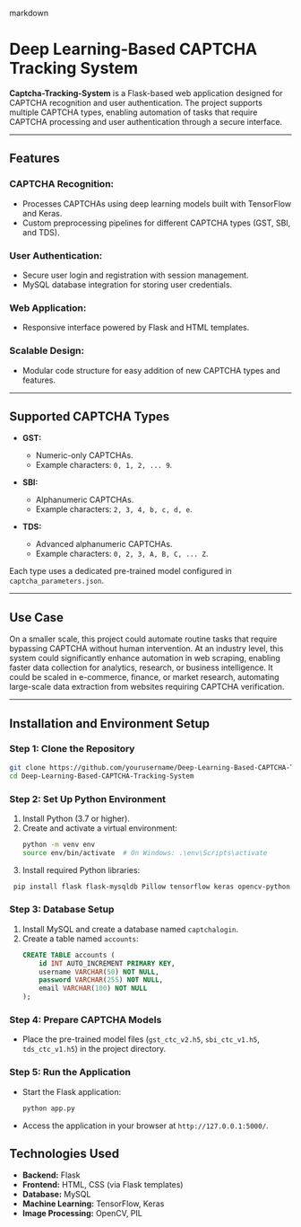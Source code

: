 markdown
# Deep Learning-Based CAPTCHA Tracking System

**Captcha-Tracking-System** is a Flask-based web application designed for CAPTCHA recognition and user authentication. The project supports multiple CAPTCHA types, enabling automation of tasks that require CAPTCHA processing and user authentication through a secure interface.

---

## Features

### CAPTCHA Recognition:
- Processes CAPTCHAs using deep learning models built with TensorFlow and Keras.
- Custom preprocessing pipelines for different CAPTCHA types (GST, SBI, and TDS).

### User Authentication:
- Secure user login and registration with session management.
- MySQL database integration for storing user credentials.

### Web Application:
- Responsive interface powered by Flask and HTML templates.

### Scalable Design:
- Modular code structure for easy addition of new CAPTCHA types and features.

---

## Supported CAPTCHA Types
- **GST:**
  - Numeric-only CAPTCHAs.
  - Example characters: `0, 1, 2, ... 9`.

- **SBI:**
  - Alphanumeric CAPTCHAs.
  - Example characters: `2, 3, 4, b, c, d, e`.

- **TDS:**
  - Advanced alphanumeric CAPTCHAs.
  - Example characters: `0, 2, 3, A, B, C, ... Z`.

Each type uses a dedicated pre-trained model configured in `captcha_parameters.json`.

---

## Use Case
On a smaller scale, this project could automate routine tasks that require bypassing CAPTCHA without human intervention. At an industry level, this system could significantly enhance automation in web scraping, enabling faster data collection for analytics, research, or business intelligence. It could be scaled in e-commerce, finance, or market research, automating large-scale data extraction from websites requiring CAPTCHA verification.

---

## Installation and Environment Setup

### Step 1: Clone the Repository
```bash
git clone https://github.com/yourusername/Deep-Learning-Based-CAPTCHA-Tracking-System.git
cd Deep-Learning-Based-CAPTCHA-Tracking-System
```

### Step 2: Set Up Python Environment
1. Install Python (3.7 or higher).
2. Create and activate a virtual environment:
   ```bash
   python -m venv env
   source env/bin/activate  # On Windows: .\env\Scripts\activate
   ```
3. Install required Python libraries:
  ``` bash
   pip install flask flask-mysqldb Pillow tensorflow keras opencv-python
   ```

### Step 3: Database Setup
1. Install MySQL and create a database named `captchalogin`.
2. Create a table named `accounts`:
   ```sql
   CREATE TABLE accounts (
       id INT AUTO_INCREMENT PRIMARY KEY,
       username VARCHAR(50) NOT NULL,
       password VARCHAR(255) NOT NULL,
       email VARCHAR(100) NOT NULL
   );
   ```

### Step 4: Prepare CAPTCHA Models
- Place the pre-trained model files (`gst_ctc_v2.h5`, `sbi_ctc_v1.h5`, `tds_ctc_v1.h5`) in the project directory.

### Step 5: Run the Application
- Start the Flask application:
  ```bash
  python app.py
  ```
- Access the application in your browser at `http://127.0.0.1:5000/`.

## Technologies Used
- **Backend:** Flask
- **Frontend:** HTML, CSS (via Flask templates)
- **Database:** MySQL
- **Machine Learning:** TensorFlow, Keras
- **Image Processing:** OpenCV, PIL
